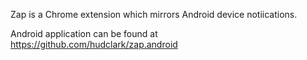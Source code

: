 Zap is a Chrome extension which mirrors Android device notiications.

Android application can be found at https://github.com/hudclark/zap.android
